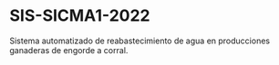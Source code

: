 # SIS-SICMA1-2022
Sistema automatizado de reabastecimiento de agua en producciones ganaderas de engorde a corral.
